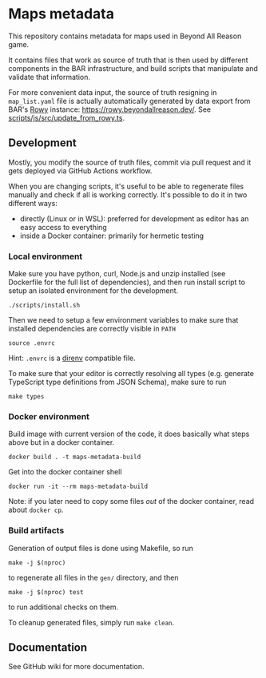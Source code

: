 Maps metadata
=============

This repository contains metadata for maps used in Beyond All Reason game.

It contains files that work as source of truth that is then used by different
components in the BAR infrastructure, and build scripts that manipulate and
validate that information.

For more convenient data input, the source of truth resigning in `map_list.yaml`
file is actually automatically generated by data export from BAR's
[Rowy](https://www.rowy.io/) instance: https://rowy.beyondallreason.dev/.
See [scripts/js/src/update_from_rowy.ts](scripts/js/src/update_from_rowy.ts).

Development
-----------

Mostly, you modify the source of truth files, commit via pull request and
it gets deployed via GitHub Actions workflow.

When you are changing scripts, it's useful to be able to regenerate files
manually and check if all is working correctly. It's possible to do it in two
different ways:
- directly (Linux or in WSL): preferred for development as editor has an easy
  access to everything
- inside a Docker container: primarily for hermetic testing

### Local environment

Make sure you have python, curl, Node.js and unzip installed (see Dockerfile for
the full list of dependencies), and then run install script to setup an isolated
environment for the development.

```
./scripts/install.sh
```

Then we need to setup a few environment variables to make sure that installed
dependencies are correctly visible in `PATH`

```
source .envrc
```

Hint: `.envrc` is a [direnv](https://direnv.net/) compatible file.

To make sure that your editor is correctly resolving all types (e.g. generate
TypeScript type definitions from JSON Schema), make sure to run

```
make types
```

### Docker environment

Build image with current version of the code, it does basically what steps above
but in a docker container.

```
docker build . -t maps-metadata-build
```

Get into the docker container shell

```
docker run -it --rm maps-metadata-build
```

Note: if you later need to copy some files *out* of the docker container, read
about `docker cp`.

### Build artifacts

Generation of output files is done using Makefile, so run

```
make -j $(nproc)
```

to regenerate all files in the `gen/` directory, and then

```
make -j $(nproc) test
```

to run additional checks on them.

To cleanup generated files, simply run `make clean`.

Documentation
-------------

See GitHub wiki for more documentation.
